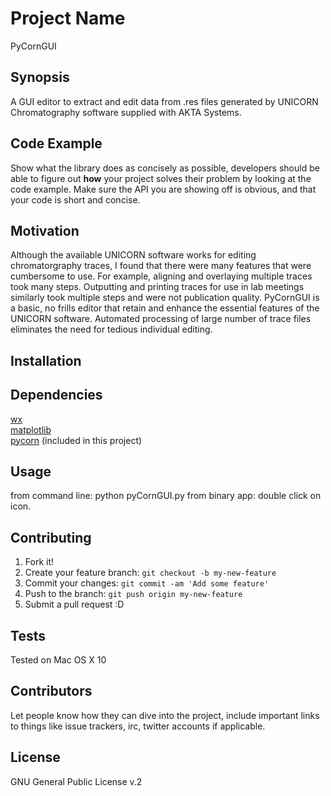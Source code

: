 # Project Name

PyCornGUI

## Synopsis
A GUI editor to extract and edit data from .res files generated by UNICORN Chromatography software supplied with AKTA Systems.



## Code Example

Show what the library does as concisely as possible, developers should be able to figure out **how** your project solves their problem by looking at the code example. Make sure the API you are showing off is obvious, and that your code is short and concise.

## Motivation

Although the available UNICORN software works for editing chromatorgraphy traces, I found that there were many features that were cumbersome to use. For example, aligning and overlaying multiple traces took many steps. Outputting and printing traces for use in lab meetings similarly took multiple steps and were not publication quality. PyCornGUI is a basic, no frills editor that retain and enhance the essential features of the UNICORN software. Automated processing of large number of trace files eliminates the need for tedious individual editing. 

## Installation

## Dependencies
[wx](https://wxpython.org)<br/> 
[matplotlib](http://matplotlib.org)<br/>
[pycorn](https://github.com/pyahmed/PyCORN) (included in this project)

## Usage

from command line: python pyCornGUI.py 
from binary app: double click on icon.



## Contributing

1. Fork it!
2. Create your feature branch: `git checkout -b my-new-feature`
3. Commit your changes: `git commit -am 'Add some feature'`
4. Push to the branch: `git push origin my-new-feature`
5. Submit a pull request :D


## Tests

Tested on Mac OS X 10

## Contributors

Let people know how they can dive into the project, include important links to things like issue trackers, irc, twitter accounts if applicable.

## License

GNU General Public License v.2
